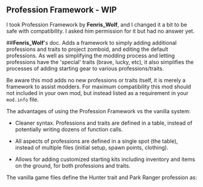 ## Profession Framework - WIP

I took Profession Framework by **Fenris_Wolf**, and I changed it a bit to be safe with compatibility.
I asked him permission for it but had no answer yet.

##**Fenris_Wolf**'s doc.
Adds a framework to simply adding additional professions and traits to project zomboid,
and editing the default professions. As well as simplifying the modding process and letting
professions have the 'special' traits (brave, lucky, etc), it also  simplifies the processes
of adding starting gear to various professions/traits.

Be aware this mod adds no new professions or traits itself, it is merely a framework to assist modders.
For maximum compatibility this mod should not included in your own mod, but instead listed as
a requirement in your `mod.info` file.

The advantages of using the Profession Framework vs the vanilla system:

* Cleaner syntax. Professions and traits are defined in a table, instead of potentially writing dozens of function calls.

* All aspects of professions are defined in a single spot (the table), instead of multiple files (initial setup, spawn points, clothing).

* Allows for adding customized starting kits including inventory and items on the ground, for both professions and traits.

The vanilla game files define the Hunter trait and Park Ranger profession as:
